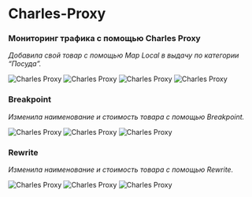 # Charles-Proxy
### Мониторинг трафика с помощью Charles Proxy

*Добавила свой товар с помощью Map Local в выдачу по  категории “Посуда”.*

![Charles Proxy](images/Map%20local1-20211126-163110.png)
![Charles Proxy](images/Map%20local2-20211126-161849.png)
![Charles Proxy](images/Map%20local3-20211126-163153.png)
![Charles Proxy](images/Map%20local4-20211126-163238.png)

### Breakpoint
*Изменила наименование и стоимость товара с помощью Breakpoint.*

![Charles Proxy](images/breakpoint1-20211121-163146.png)
![Charles Proxy](images/breakpoint2-20211121-163040.png)
![Charles Proxy](images/breakpoint3-20211121-162837.png)

### Rewrite
*Изменила наименование и стоимость товара с помощью Rewrite.*

![Charles Proxy](images/Rewrite1-20211121-164056.png)
![Charles Proxy](images/Rewrite2-20211121-164300.png)
![Charles Proxy](images/Rewrite3-20211121-164540.png)